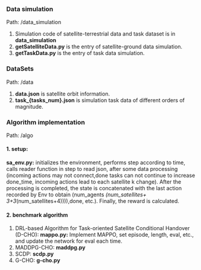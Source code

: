 ### Data simulation 
Path: /data_simulation
1. Simulation code of satellite-terrestrial data and task dataset is in **data_simulation**
2. **getSatelliteData.py** is the entry of satellite-ground data simulation.
3. **getTaskData.py** is the entry of task data simulation.

### DataSets 
Path: /data
1. **data.json** is satellite orbit information.
2. **task_{tasks_num}.json** is simulation task data of different orders of magnitude.

### Algorithm implementation
Path: /algo
#### 1. setup:
**sa_env.py:** initializes the environment, performs step according to time, calls reader function in step to read json, after some data processing (incoming actions may not connect,done tasks can not continue to increase done_time, incoming actions lead to each satellite k change).
After the processing is completed, the state is concatenated with the last action recorded by Env to obtain (num_agents *(num_satellites+ 3+3*(num_satellites+4)))),done, etc.). Finally, the reward is calculated.
#### 2. benchmark algorithm
1. DRL-based Algorithm for Task-oriented Satellite Conditional Handover (D-CHO): **mappo.py:** Implement MAPPO, set episode, length, eval, etc., and update the network for eval each time.
2. MADDPG-CHO: **maddpg.py**
3. SCDP: **scdp.py**
4. G-CHO: **g-cho.py**
